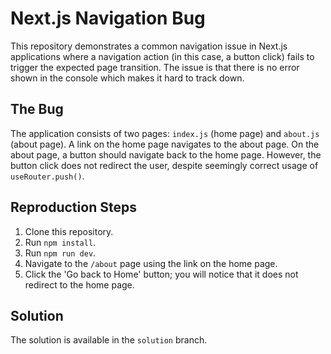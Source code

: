# Next.js Navigation Bug

This repository demonstrates a common navigation issue in Next.js applications where a navigation action (in this case, a button click) fails to trigger the expected page transition.  The issue is that there is no error shown in the console which makes it hard to track down.

## The Bug

The application consists of two pages: `index.js` (home page) and `about.js` (about page).  A link on the home page navigates to the about page. On the about page, a button should navigate back to the home page.  However, the button click does not redirect the user, despite seemingly correct usage of `useRouter.push()`.

## Reproduction Steps

1. Clone this repository.
2. Run `npm install`.
3. Run `npm run dev`.
4. Navigate to the `/about` page using the link on the home page.
5. Click the 'Go back to Home' button; you will notice that it does not redirect to the home page.

## Solution

The solution is available in the `solution` branch.
